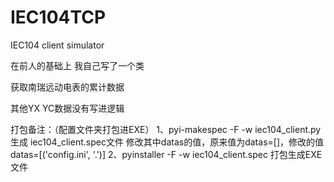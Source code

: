 # IEC104TCP
IEC104 client simulator

在前人的基础上  我自己写了一个类

获取南瑞远动电表的累计数据

其他YX YC数据没有写进逻辑


打包备注：（配置文件夹打包进EXE）
1、pyi-makespec -F -w iec104_client.py
     生成 iec104_client.spec文件
     修改其中datas的值，原来值为datas=[]，修改的值datas=[('config.ini', '.')]
2、pyinstaller -F -w iec104_client.spec
     打包生成EXE文件
